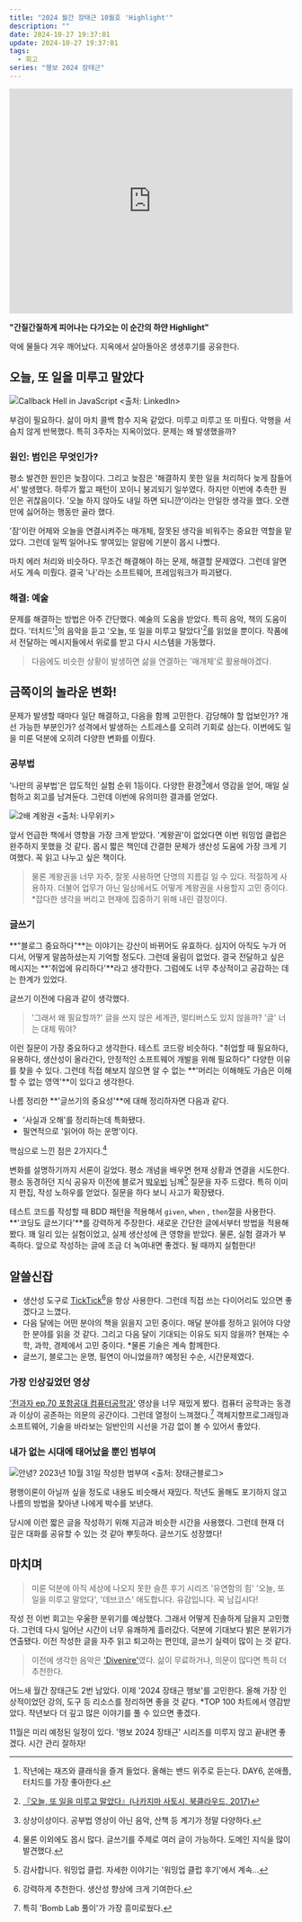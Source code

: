 ```yaml
---
title: "2024 월간 장태근 10월호 'Highlight'"
description: ""
date: 2024-10-27 19:37:01
update: 2024-10-27 19:37:01
tags:
  - 회고
series: "행보 2024 장태근"
---
```


<iframe width="100%" height="400" src="https://www.youtube.com/embed/FfB_gH3P4_E?si=6KFHq8-XeeZbR0ul" title="YouTube video player" frameborder="0" allow="accelerometer; autoplay; clipboard-write; encrypted-media; gyroscope; picture-in-picture; web-share" referrerpolicy="strict-origin-when-cross-origin" allowfullscreen></iframe>

**"간질간질하게 피어나는 다가오는 이 순간의 하얀 Highlight"**

악에 물들다 겨우 깨어났다. 지옥에서 살아돌아온 생생후기를 공유한다.

## 오늘, 또 일을 미루고 말았다

![Callback Hell in JavaScript <출처: LinkedIn>](callback-hell-in-javascript.avif)

부검이 필요하다. 삶이 마치 콜백 함수 지옥 같았다. 미루고 미루고 또 미뤘다. 악행을 서슴치 않게 반복했다.
특히 3주차는 지옥이었다. 문제는 왜 발생했을까?

### 원인: 범인은 무엇인가?

평소 발견한 원인은 늦잠이다. 그리고 늦잠은 '해결하지 못한 일을 처리하다 늦게 잠들어서' 발생했다. 하루가 짧고 패턴이 꼬이니 붕괴되기 일쑤였다. 하지만
이번에 추측한 원인은 귀찮음이다. '오늘 하지 않아도 내일 하면 되니깐'이라는 안일한 생각을 했다. 오랜만에 싫어하는 행동만 골라 했다.

'잠'이란 어제와 오늘을 연결시켜주는 매개체, 잘못된 생각을 비워주는 중요한 역할을 맡았다. 그런데 일찍 일어나도
쌓여있는 알람에 기분이 몹시 나빴다.

마치 에러 처리와 비슷하다. 무조건 해결해야 하는 문제, 해결할 문제였다. 그런데 알면서도 계속 미뤘다. 결국 '나'라는 소프트웨어, 프레임워크가 파괴됐다.

### 해결: 예술

문제를 해결하는 방법은 아주 간단했다. 예술의 도움을 받았다. 특히 음악, 책의 도움이 컸다.
'터치드'[^1]의 음악을 듣고 '오늘, 또 일을 미루고 말았다'[^2]를 읽었을 뿐이다.
작품에서 전달하는 메시지들에서 위로를 받고 다시 시스템을 가동했다.

> 다음에도 비슷한 상황이 발생하면 삶을 연결하는 '매개체'로 활용해야겠다.

## 금쪽이의 놀라운 변화!

문제가 발생할 때마다 일단 해결하고, 다음을 함께 고민한다. 감당해야 할 업보인가? 개선 가능한 부분인가? 성격에서 발생하는 스트레스를 오히려 기회로 삼는다.
이번에도 일을 미룬 덕분에 오히려 다양한 변화를 이뤘다.

### 공부법

'나만의 공부법'은 압도적인 실험 순위 1등이다. 다양한 환경[^3]에서 영감을 얻어, 매일 실험하고 회고를 남겨둔다.
그런데 이번에 유의미한 결과를 얻었다.

![2배 계왕권 <출처: 나무위키>](kaio-ken.avif)

앞서 언급한 책에서 영향을 가장 크게 받았다. '계왕권'이 없었다면 이번 워밍업 클럽은 완주하지 못했을 것 같다.
몹시 짧은 책인데 간결한 문체가 생산성 도움에 가장 크게 기여했다. 꼭 읽고 나누고 싶은 책이다.

> 물론 계왕권을 너무 자주, 잘못 사용하면 단명의 지름길 일 수 있다. 적절하게 사용하자. 더불어 업무가 아닌 일상에서도 어떻게 계왕권을 사용할지 고민 중이다.
> *잡다한 생각을 버리고 현재에 집중하기 위해 내린 결정이다.

### 글쓰기

**"블로그 중요하다"**는 이야기는 강산이 바뀌어도 유효하다. 심지어 아직도 누가 어디서, 어떻게 말씀하셨는지 기억할 정도다.
그런데 울림이 없었다. 결국 전달하고 싶은 메시지는 **'취업에 유리하다'**라고 생각한다. 그럼에도 너무 추상적이고 공감하는 데는 한계가 있었다.

글쓰기 이전에 다음과 같이 생각했다.

> '그래서 왜 필요할까?' 글을 쓰지 않은 세계관, 멀티버스도 있지 않을까? '글' 너는 대체 뭐야?

이런 질문이 가장 중요하다고 생각한다. 테스트 코드랑 비슷하다.
"취업할 때 필요하다, 유용하다, 생산성이 올라간다, 안정적인 소프트웨어 개발을 위해 필요하다" 다양한 이유를 찾을 수 있다.
그런데 직접 해보지 않으면 알 수 없는 **'머리는 이해해도 가슴은 이해할 수 없는 영역'**이 있다고 생각한다.

나름 정리한 **'글쓰기의 중요성'**에 대해 정리하자면 다음과 같다.

- '사실과 오해'를 정리하는데 특화됐다.
- 필연적으로 '읽어야 하는 운명'이다.

핵심으로 느낀 점은 2가지다.[^4]

변화를 설명하기까지 서론이 길었다. 평소 개념을 배우면 현재 상황과 연결을 시도한다. 평소 동경하던 지식 공유자 이전에
블로거 [박우빈](https://www.inflearn.com/users/149026/@wbluke) 님께[^5] 질문을 자주 드렸다.
특히 이미지 편집, 작성 노하우를 얻었다. 질문을 하다 보니 사고가 확장됐다.

테스트 코드를 작성할 때 BDD 패턴을 적용해서 `given`, `when` , `then`절을 사용한다.
**'코딩도 글쓰기다'**를 강력하게 주장한다. 새로운 간단한 글에서부터 방법을 적용해 봤다. 꽤 일리 있는 실험이었고, 실제 생산성에 큰 영향을 받았다.
물론, 실험 결과가 부족하다. 앞으로 작성하는 글에 조금 더 녹여내면 좋겠다. 될 때까지 실험한다!

## 알쓸신잡

- 생산성 도구로 [TickTick](https://www.ticktick.com/)[^6]을 항상 사용한다. 그런데 직접 쓰는 다이어리도 있으면 좋겠다고 느꼈다.
- 다음 달에는 어떤 분야의 책을 읽을지 고민 중이다. 매달 분야를 정하고 읽어야 다양한 분야를 읽을 것 같다. 그리고 다음 달이 기대되는 이유도 되지 않을까? 현재는 수학, 과학, 경제에서 고민 중이다. *물론
  기술은 계속 함께한다.
- 글쓰기, 블로그는 운명, 필연이 아니었을까? 예정된 수순, 시간문제였다.

### 가장 인상깊었던 영상

['전과자 ep.70 포함공대 컴퓨터공학과'](https://youtu.be/-k_Q9Svr7j4?si=Xb8UK1P9VCKOViFu) 영상을 너무 재밌게 봤다.
컴퓨터 공학과는 동경과 이상이 공존하는 의문의 공간이다. 그런데 열정이 느껴졌다.[^7] 객체지향프로그래밍과 소프트웨어, 기술을 바라보는 일반인의 시선을
가감 없이 볼 수 있어서 좋았다.

### 내가 없는 시대에 태어났을 뿐인 범부여

![안녕? 2023년 10월 31일 작성한 범부여 <출처: 장태근블로그>](past-self.avif)

평행이론이 아닐까 싶을 정도로 내용도 비슷해서 재밌다. 작년도 올해도 포기하지 않고 나름의 방법을 찾아낸 나에게 박수를 보낸다.

당시에 이런 짧은 글을 작성하기 위해 지금과 비슷한 시간을 사용했다. 그런데 현재 더 깊은 대화를 공유할 수 있는 것 같아 뿌듯하다. 글쓰기도 성장했다!

## 마치며

> 미룬 덕분에 아직 세상에 나오지 못한 슬픈 후기 시리즈 '유연함의 힘' '오늘, 또 일을 미루고 말았다', '데브코스' 애도합니다. 유감입니다. 꼭 남깁시다!

작성 전 이번 회고는 우울한 분위기를 예상했다. 그래서 어떻게 진솔하게 담을지 고민했다. 그런데 다시 일어난 시간이 너무 유쾌하게 흘러갔다.
덕분에 기대보다 밝은 분위기가 연출됐다. 이전 작성한 글을 자주 읽고 퇴고하는 편인데, 글쓰기 실력이 많이 는 것 같다.

> 이전에 생각한 음악은 ['Divenire'](https://youtu.be/X1DRDcGlSsE?si=qzH1CVMmLiCH7EqR)였다. 삶이 무료하거나, 의문이 많다면 특히 더 추천한다.

어느새 월간 장태근도 2번 남았다. 이제 '2024 장태근 행보'를 고민한다. 올해 가장 인상적이었던 강의, 도구 등 리소스를 정리하면 좋을 것 같다.
*TOP 100 차트에서 영감받았다. 작년보다 더 깊고 많은 이야기를 풀 수 있으면 좋겠다.

11월은 미리 예정된 일정이 있다. '행보 2024 장태근' 시리즈를 미루지 않고 끝내면 좋겠다. 시간 관리 잘하자!

[^1]: 작년에는 재즈와 클래식을 즐겨 들었다. 올해는 밴드 위주로 듣는다. DAY6, 쏜애플, 터치드를 가장 좋아한다.
[^2]: [『오늘, 또 일을 미루고 말았다』(나카지마 사토시, 북클라우드, 2017)](https://product.kyobobook.co.kr/detail/S000001767334)
[^3]: 상상이상이다. 공부법 영상이 아닌 음악, 산책 등 계기가 정말 다양하다.
[^4]: 물론 이외에도 몹시 많다. 글쓰기를 주제로 여러 글이 가능하다. 도메인 지식을 많이 발견했다.
[^5]: 감사합니다. 워밍업 클럽. 자세한 이야기는 '워밍업 클럽 후기'에서 계속...
[^6]: 강력하게 추천한다. 생산성 향상에 크게 기여한다.
[^7]: 특히 'Bomb Lab 풀이'가 가장 흥미로웠다.

